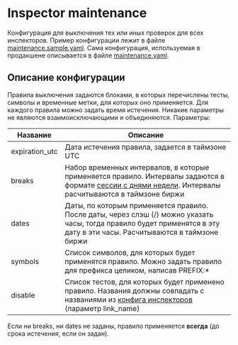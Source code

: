 # Inspector maintenance

Конфигурация для выключения тех или иных проверок для всех инспекторов. Пример конфигурации лежит в файле [maintenance.sample.yaml](https://xgit.tradingview.com/tv/inspector-maintenance/blob/master/maintenance.sample.yaml). Сама конфигурация, используемая в продакшене описывается в файле [maintenance.yaml](https://xgit.tradingview.com/tv/inspector-maintenance/blob/master/maintenance.yaml).

## Описание конфигурации

Правила выключения задаются блоками, в которых перечислены тесты, символы и временные метки, для которых оно применяется. Для каждого правила можно задать время истечения. Никакие параметры не являются взаимоисключающими и объединяются.
Параметры:

|Название|Описание|
|----|----|
|expiration_utc|Дата истечения правила, задается в таймзоне UTC|
|breaks|Набор временных интервалов, в которые применяется правило. Интервалы задаются в формате [сессии с днями недели](https://xwiki.tradingview.com/display/tss/Session+Specification#SessionSpecification-%D0%A1%D0%B5%D1%81%D1%81%D0%B8%D1%8F%D1%81%D1%83%D0%BA%D0%B0%D0%B7%D0%B0%D0%BD%D0%B8%D0%B5%D0%BC%D0%B4%D0%BD%D0%B5%D0%B9%D0%BD%D0%B5%D0%B4%D0%B5%D0%BB%D0%B8%281%D0%B2%D0%BE%D1%81%D0%BA%D1%80%D0%B5%D1%81%D0%B5%D0%BD%D1%8C%D0%B5%2C2%D0%BF%D0%BE%D0%BD%D0%B5%D0%B4%D0%B5%D0%BB%D1%8C%D0%BD%D0%B8%D0%BA%2C...7%D1%81%D1%83%D0%B1%D0%B1%D0%BE%D1%82%D0%B0%29). Интервалы расчитываются в таймзоне биржи|
|dates|Даты, по которым применяется правило. После даты, через слэш (/) можно указать часы, тогда правило будет применятся в эту дату в эти часы. Расчитываются в таймзоне биржи|
|symbols|Список символов, для которых будет применятся правило. Можно задать правило для префикса целиком, написав PREFIX:*|
|disable|Список тестов, для которых будет применено правило. Названия должны совпадать с названиями из [конфига инспекторов](https://xgit.tradingview.com/tv/inspector/blob/master/config.json) (параметр link_name)|

Если ни breaks, ни dates не заданы, правило применяется **всегда** (до срока истечения, если он задан).